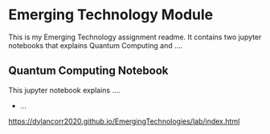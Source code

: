 # Emerging Technology Module 
This is my Emerging Technology assignment readme. It contains two jupyter notebooks that explains Quantum Computing and ....
##  Quantum Computing Notebook
This jupyter notebook explains .... 
* ...

https://dylancorr2020.github.io/EmergingTechnologies/lab/index.html

